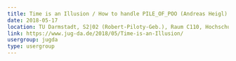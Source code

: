 ```yaml
---
title: Time is an Illusion / How to handle PILE_OF_POO (Andreas Heigl)
date: 2018-05-17
location: TU Darmstadt, S2|02 (Robert-Piloty-Geb.), Raum C110, Hochschulstr. 10, 64289 Darmstadt
link: https://www.jug-da.de/2018/05/Time-is-an-Illusion/
usergroup: jugda
type: usergroup
---
```

